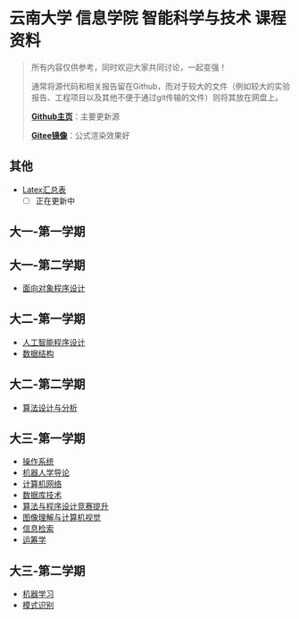 # 云南大学 信息学院 智能科学与技术 课程资料

> 所有内容仅供参考，同时欢迎大家共同讨论，一起变强！
>
> 通常将源代码和相关报告留在Github，而对于较大的文件（例如较大的实验报告、工程项目以及其他不便于通过git传输的文件）则将其放在网盘上。
>
> [**Github主页**](https://github.com/Steven-Zhl/YNU_IST_Courses)：主要更新源
>
> [**Gitee镜像**](https://gitee.com/Steven-Zhl/YNU_IST_Courses)：公式渲染效果好
>
## 其他

* [Latex汇总表](./其他/Latex.md)
  * [ ] 正在更新中

## 大一-第一学期

## 大一-第二学期

* [面向对象程序设计](./ObjectOrientedProgramming/README.md)

## 大二-第一学期

* [人工智能程序设计](./ArtificialIntelligenceProgramming/README.md)
* [数据结构](./DataStructure/README.md)

## 大二-第二学期

* [算法设计与分析](./Algorithm/README.md)

## 大三-第一学期

* [操作系统](./OperationSystem/README.md)
* [机器人学导论](./RoboticsIntroduction/README.md)
* [计算机网络](./ComputerNetwork/README.md)
* [数据库技术](./Database/README.md)
* [算法与程序设计竞赛提升](./AlgorithmCompetition/README.md)
* [图像理解与计算机视觉](./ImageUnderstanding-ComputerVision/README.md)
* [信息检索](./InformationRetrieval/README.md)
* [运筹学](./OperationsResearch/README.md)

## 大三-第二学期

* [机器学习](./MachineLearning/README.md)
* [模式识别](./PatternRecognition/README.md)
